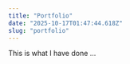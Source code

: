 ```yaml
---
title: "Portfolio"
date: "2025-10-17T01:47:44.618Z"
slug: "portfolio"
---
```



This is what I have done …

